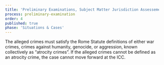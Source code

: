 ```yaml
---
title: 'Preliminary Examinations, Subject Matter Jurisdiction Assessement'
process: preliminary-examination
order: 4
published: true
phase: 'Situations & Cases'
---
```



The alleged crimes must satisfy the Rome Statute definitions of either war crimes, crimes against humanity, genocide, or aggression, known collectively as “atrocity crimes”. If the alleged crimes cannot be defined as an atrocity crime, the case cannot move forward at the ICC. &nbsp;